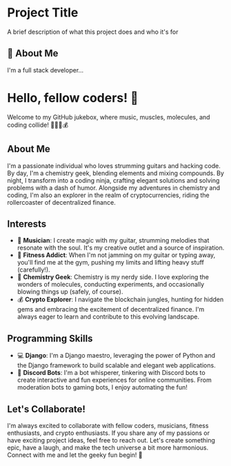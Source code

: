 
# Project Title

A brief description of what this project does and who it's for


## 🚀 About Me
I'm a full stack developer...

# Hello, fellow coders! 👋

Welcome to my GitHub jukebox, where music, muscles, molecules, and coding collide! 🎸💪🧪💰

## About Me

I'm a passionate individual who loves strumming guitars and hacking code. By day, I'm a chemistry geek, blending elements and mixing compounds. By night, I transform into a coding ninja, crafting elegant solutions and solving problems with a dash of humor. Alongside my adventures in chemistry and coding, I'm also an explorer in the realm of cryptocurrencies, riding the rollercoaster of decentralized finance.

## Interests

- 🎸 **Musician**: I create magic with my guitar, strumming melodies that resonate with the soul. It's my creative outlet and a source of inspiration.
- 💪 **Fitness Addict**: When I'm not jamming on my guitar or typing away, you'll find me at the gym, pushing my limits and lifting heavy stuff (carefully!).
- 🧪 **Chemistry Geek**: Chemistry is my nerdy side. I love exploring the wonders of molecules, conducting experiments, and occasionally blowing things up (safely, of course).
- 💰 **Crypto Explorer**: I navigate the blockchain jungles, hunting for hidden gems and embracing the excitement of decentralized finance. I'm always eager to learn and contribute to this evolving landscape.

## Programming Skills

- 💻 **Django**: I'm a Django maestro, leveraging the power of Python and the Django framework to build scalable and elegant web applications.
- 🤖 **Discord Bots**: I'm a bot whisperer, tinkering with Discord bots to create interactive and fun experiences for online communities. From moderation bots to gaming bots, I enjoy automating the fun!

## Let's Collaborate!

I'm always excited to collaborate with fellow coders, musicians, fitness enthusiasts, and crypto enthusiasts. If you share any of my passions or have exciting project ideas, feel free to reach out. Let's create something epic, have a laugh, and make the tech universe a bit more harmonious. Connect with me and let the geeky fun begin! 🚀






